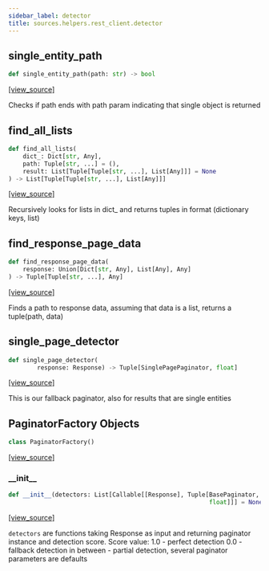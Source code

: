```yaml
---
sidebar_label: detector
title: sources.helpers.rest_client.detector
---
```


## single\_entity\_path

```python
def single_entity_path(path: str) -> bool
```

[[view_source]](https://github.com/dlt-hub/dlt/blob/f0690715274590fc4cacf1165e3661aaa7af1c15/dlt/sources/helpers/rest_client/detector.py#L49)

Checks if path ends with path param indicating that single object is returned

## find\_all\_lists

```python
def find_all_lists(
    dict_: Dict[str, Any],
    path: Tuple[str, ...] = (),
    result: List[Tuple[Tuple[str, ...], List[Any]]] = None
) -> List[Tuple[Tuple[str, ...], List[Any]]]
```

[[view_source]](https://github.com/dlt-hub/dlt/blob/f0690715274590fc4cacf1165e3661aaa7af1c15/dlt/sources/helpers/rest_client/detector.py#L62)

Recursively looks for lists in dict_ and returns tuples
in format (dictionary keys, list)

## find\_response\_page\_data

```python
def find_response_page_data(
    response: Union[Dict[str, Any], List[Any], Any]
) -> Tuple[Tuple[str, ...], Any]
```

[[view_source]](https://github.com/dlt-hub/dlt/blob/f0690715274590fc4cacf1165e3661aaa7af1c15/dlt/sources/helpers/rest_client/detector.py#L82)

Finds a path to response data, assuming that data is a list, returns a tuple(path, data)

## single\_page\_detector

```python
def single_page_detector(
        response: Response) -> Tuple[SinglePagePaginator, float]
```

[[view_source]](https://github.com/dlt-hub/dlt/blob/f0690715274590fc4cacf1165e3661aaa7af1c15/dlt/sources/helpers/rest_client/detector.py#L200)

This is our fallback paginator, also for results that are single entities

## PaginatorFactory Objects

```python
class PaginatorFactory()
```

[[view_source]](https://github.com/dlt-hub/dlt/blob/f0690715274590fc4cacf1165e3661aaa7af1c15/dlt/sources/helpers/rest_client/detector.py#L205)

### \_\_init\_\_

```python
def __init__(detectors: List[Callable[[Response], Tuple[BasePaginator,
                                                        float]]] = None)
```

[[view_source]](https://github.com/dlt-hub/dlt/blob/f0690715274590fc4cacf1165e3661aaa7af1c15/dlt/sources/helpers/rest_client/detector.py#L206)

`detectors` are functions taking Response as input and returning paginator instance and
detection score. Score value:
1.0 - perfect detection
0.0 - fallback detection
in between - partial detection, several paginator parameters are defaults

